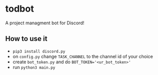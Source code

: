 # todbot
A project managment bot for Discord!


## How to use it
- `pip3 install discord.py`
- on `config.py` change `TASK_CHANNEL` to the channel id of your choice
- create `bot_token.py` and do `BOT_TOKEN='<ur_bot_token>'`
- run `python3 main.py`